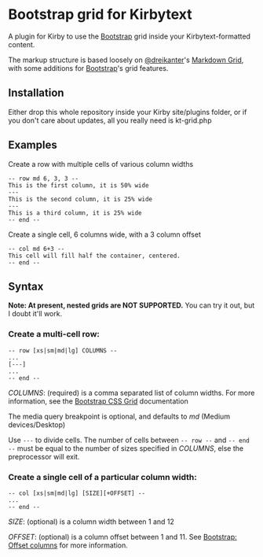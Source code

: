 # Bootstrap grid for Kirbytext
A plugin for Kirby to use the [Bootstrap](https://getbootstrap.com) grid inside your Kirbytext-formatted content. 

The markup structure is based loosely on [@dreikanter](https://github.com/dreikanter)'s [Markdown Grid](https://github.com/dreikanter/markdown-grid), with some additions for [Bootstrap](https://getbootstrap.com)'s grid features. 

## Installation

Either drop this whole repository inside your Kirby site/plugins folder, or if you don't care about updates, all you really need is kt-grid.php

## Examples

Create a row with multiple cells of various column widths
```
-- row md 6, 3, 3 --
This is the first column, it is 50% wide
---
This is the second column, it is 25% wide
---
This is a third column, it is 25% wide
-- end --
```

Create a single cell, 6 columns wide, with a 3 column offset
```
-- col md 6+3 --
This cell will fill half the container, centered.
-- end --
```

## Syntax

**Note: At present, nested grids are NOT SUPPORTED.** You can try it out, but I doubt it'll work.

### Create a multi-cell row:

```
-- row [xs|sm|md|lg] COLUMNS --
...
[---]
...
-- end --
```

*COLUMNS*: (required) is a comma separated list of column widths. For more information, see the [Bootstrap CSS Grid](http://getbootstrap.com/css/#grid) documentation

The media query breakpoint is optional, and defaults to *md* (Medium devices/Desktop)

Use `---` to divide cells. The number of cells between `-- row --` and `-- end --` must be equal to the number of sizes specified in *COLUMNS*, else the preprocessor will exit.

### Create a single cell of a particular column width:

```
-- col [xs|sm|md|lg] [SIZE][+OFFSET] --
...
-- end --
```

*SIZE*: (optional) is a column width between 1 and 12

*OFFSET*: (optional) is a column offset between 1 and 11. See [Bootstrap: Offset columns](http://getbootstrap.com/css/#grid-offsetting) for more information.
